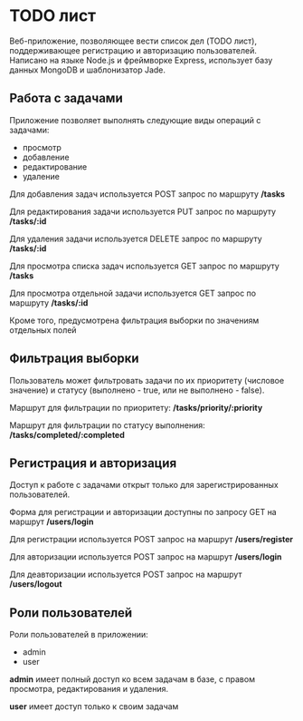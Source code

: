 TODO лист
=====================

Веб-приложение, позволяющее вести список дел (TODO лист), поддерживающее регистрацию и авторизацию пользователей.
Написано на языке Node.js и фреймворке Express, использует базу данных MongoDB и шаблонизатор Jade.


Работа с задачами
-----------------------------------

Приложение позволяет выполнять следующие виды операций с задачами:
* просмотр
* добавление
* редактирование
* удаление

Для добавления задач используется POST запрос по маршруту **/tasks**

Для редактирования задачи используется PUT запрос по маршруту **/tasks/:id**

Для удаления задачи используется DELETE запрос по маршруту **/tasks/:id**

Для просмотра списка задач используется GET запрос по маршруту **/tasks**

Для просмотра отдельной задачи используется GET запрос по маршруту **/tasks/:id**

Кроме того, предусмотрена фильтрация выборки по значениям отдельных полей


Фильтрация выборки
-----------------------------------

Пользователь может фильтровать задачи по их приоритету (числовое значение) и статусу (выполнено - true, или не выполнено - false).

Маршрут для фильтрации по приоритету: **/tasks/priority/:priority**

Маршрут для фильтрации по статусу выполнения: **/tasks/completed/:completed**


Регистрация и авторизация
-----------------------------------

Доступ к работе с задачами открыт только для зарегистрированных пользователей.

Форма для регистрации и авторизации доступны по запросу GET на маршрут **/users/login**

Для регистрации используется POST запрос на маршрут **/users/register**

Для авторизации используется POST запрос на маршрут **/users/login**

Для деавторизации используется POST запрос на маршрут **/users/logout**


Роли пользователей
-----------------------------------

Роли пользователей в приложении:
* admin
* user

**admin** имеет полный доступ ко всем задачам в базе, с правом просмотра, редактирования и удаления.

**user** имеет доступ только к своим задачам